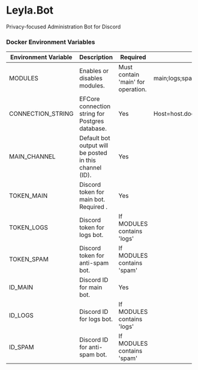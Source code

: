 # Leyla.Bot

Privacy-focused Administration Bot for Discord

### Docker Environment Variables

| Environment Variable | Description                                             | Required                           | Default Value                                               |
|----------------------|---------------------------------------------------------|------------------------------------|-------------------------------------------------------------|
| MODULES              | Enables or disables modules.                            | Must contain 'main' for operation. | main;logs;spam                                              |
| CONNECTION_STRING    | EFCore connection string for Postgres database.         | Yes                                | Host=host.docker.internal;Database=leyla_dev;Username=tawmy |
| MAIN_CHANNEL         | Default bot output will be posted in this channel (ID). | Yes                                |                                                             |
| TOKEN_MAIN           | Discord token for main bot. Required .                  | Yes                                |                                                             |
| TOKEN_LOGS           | Discord token for logs bot.                             | If MODULES contains 'logs'         |                                                             |
| TOKEN_SPAM           | Discord token for anti-spam bot.                        | If MODULES contains 'spam'         |                                                             |
| ID_MAIN              | Discord ID for main bot.                                | Yes                                |                                                             |
| ID_LOGS              | Discord ID for logs bot.                                | If MODULES contains 'logs'         |                                                             |
| ID_SPAM              | Discord ID for anti-spam bot.                           | If MODULES contains 'spam'         |                                                             |